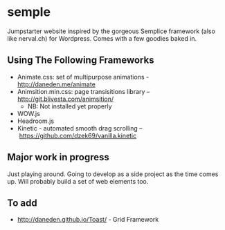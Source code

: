 # semple
Jumpstarter website inspired by the gorgeous Semplice framework (also like nerval.ch) for Wordpress. Comes with a few goodies baked in.


## Using The Following Frameworks 

- Animate.css: set of multipurpose animations - http://daneden.me/animate
- Animsition.min.css: page transisitions library – http://git.blivesta.com/animsition/
	- NB: Not installed yet properly
- WOW.js 
- Headroom.js
- Kinetic - automated smooth drag scrolling – https://github.com/dzek69/vanilla.kinetic



## Major work in progress

Just playing around. Going to develop as a side project as the time comes up. Will probably build a set of web elements too.

## To add

- http://daneden.github.io/Toast/ - Grid Framework
